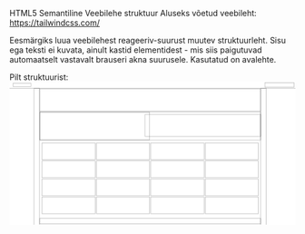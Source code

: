 HTML5 Semantiline Veebilehe struktuur
Aluseks võetud veebileht: https://tailwindcss.com/

Eesmärgiks luua veebilehest reageeriv-suurust muutev struktuurleht. 
Sisu ega teksti ei kuvata, ainult kastid elementidest - mis siis paigutuvad automaatselt vastavalt brauseri akna suurusele.
Kasutatud on avalehte. 

Pilt struktuurist:
![Pilt struktuurist](Struktuur.jpg)
